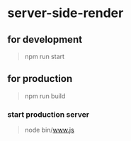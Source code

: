 # server-side-render
## for development
> npm run start
## for production
> npm run build
### start production server
> node bin/www.js
